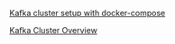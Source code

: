 [Kafka cluster setup with docker-compose](https://blog.exxeta.com/en/2021/05/20/kafka-cluster-setup-with-docker-and-docker-compose/)

[Kafka Cluster Overview](http://localhost:9000/)
